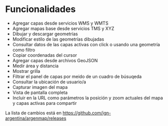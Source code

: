 # Funcionalidades

- Agregar capas desde servicios WMS y WMTS
- Agregar mapas base desde servicios TMS y XYZ
- Dibujar y descargar geometrías
- Modificar estilo de las geometrías dibujadas
- Consultar datos de las capas activas con click o usando una geometría como filtro
- Copiar coordenadas del cursor
- Agregar capas desde archivos GeoJSON
- Medir área y distancia
- Mostrar grilla
- Filtrar el panel de capas por meido de un cuadro de búsuqeda
- Consultar la ubicación de usuario/a
- Capturar imagen del mapa
- Vista de pantalla completa
- Incluir en la URL como parámetros la posición y zoom actuales del mapa y capas activas para compartir

La lista de cambios está en https://github.com/ign-argentina/argenmap/releases